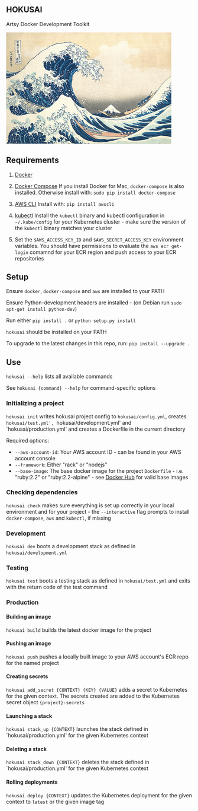 HOKUSAI
-------

Artsy Docker Development Toolkit

<img height="300" src="hokusai.jpg">

## Requirements

1) [Docker](https://docs.docker.com/)

2) [Docker Compose](https://docs.docker.com/compose/) If you install Docker for Mac, `docker-compose` is also installed. Otherwise install with: `sudo pip install docker-compose`

3) [AWS CLI](http://docs.aws.amazon.com/cli/latest/userguide/installing.html) Install with: `pip install awscli`

4) [kubectl](http://kubernetes.io/docs/user-guide/prereqs/) Install the `kubectl` binary and kubectl configuration in `~/.kube/config` for your Kubernetes cluster - make sure the version of the `kubectl` binary matches your cluster

4) Set the `$AWS_ACCESS_KEY_ID` and `$AWS_SECRET_ACCESS_KEY` environment variables.  You should have permissions to evaluate the `aws ecr get-login` comamnd for your ECR region and push access to your ECR repositories

## Setup

Ensure `docker`, `docker-compose` and `aws` are installed to your PATH

Ensure Python-development headers are installed - (on Debian run `sudo apt-get install python-dev`)

Run either `pip install .` or `python setup.py install`

`hokusai` should be installed on your PATH

To upgrade to the latest changes in this repo, run: `pip install --upgrade .`

## Use

`hokusai --help` lists all available commands

See `hokusai {command} --help` for command-specific options

### Initializing a project

`hokusai init` writes hokusai project config to `hokusai/config.yml`, creates `hokusai/test.yml', `hokusai/development.yml' and `hokusai/production.yml' and creates a Dockerfile in the current directory

Required options:
  - `--aws-account-id`: Your AWS account ID - can be found in your AWS account console
  - `--framework`: Either "rack" or "nodejs"
  - `--base-image`: The base docker image for the project `Dockerfile` - i.e. "ruby:2.2" or "ruby:2.2-alpine" - see [Docker Hub](https://hub.docker.com/) for valid base images

### Checking dependencies

`hokusai check` makes sure everything is set up correctly in your local environment and for your project - the `--interactive` flag prompts to install `docker-compose`, `aws` and `kubectl`, if missing

### Development

`hokusai dev` boots a development stack as defined in `hokusai/development.yml`

### Testing

`hokusai test` boots a testing stack as defined in `hokusai/test.yml` and exits with the return code of the test command

### Production

#### Building an image

`hokusai build` builds the latest docker image for the project

#### Pushing an image

`hokusai push` pushes a locally built image to your AWS account's ECR repo for the named project

#### Creating secrets

`hokusai add_secret {CONTEXT} {KEY} {VALUE}` adds a secret to Kubernetes for the given context.  The secrets created are added to the Kubernetes secret object `{project}-secrets`

#### Launching a stack

`hokusai stack_up {CONTEXT}` launches the stack defined in `hokusai/production.yml' for the given Kubernetes context

#### Deleting a stack

`hokusai stack_down {CONTEXT}` deletes the stack defined in `hokusai/production.yml' for the given Kubernetes context

#### Rolling deployments

`hokusai deploy {CONTEXT}` updates the Kubernetes deployment for the given context to `latest` or the given image tag
